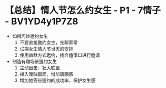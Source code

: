 # 【总结】情人节怎么约女生 - P1 - 7情子 - BV1YD4y1P7Z8

-   如何巧妙邀约女生
    1.  不要直接邀约女生，先聊家常
    2.  试探女生情人节当天的安排
    3.  使用幽默方式邀约，找合适借口进行邀请
-   制造有趣场景邀约女生
    1.  主动出击，壮大联盟
    2.  植入暧昧画面，增加画面感
    3.  增加她答应邀约的成功率，保护女生感